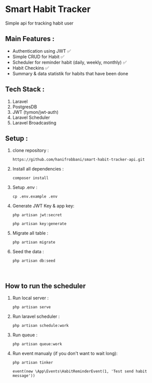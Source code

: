 # Smart Habit Tracker
Simple api for tracking habit user


## Main Features : 
- Authentication using JWT ✅
- Simple CRUD for Habit ✅
- Scheduler for reminder habit (daily, weekly, monthly) ✅
- Habit Checkins ✅
- Summary & data statistik for habits that have been done

## Tech Stack :
1. Laravel
2. PostgresDB
3. JWT (tymon/jwt-auth)
4. Laravel Scheduler
5. Laravel Broadcasting

## Setup :
1. clone repository : 
    ``` 
    https://github.com/hanifrobbani/smart-habit-tracker-api.git
    ```
2. Install all dependencies :
    ```
    composer install
    ```
3. Setup .env :
    ```
    cp .env.example .env
    ```
4. Generate JWT Key & app key:
    ```
    php artisan jwt:secret
    ```
    ```
    php artisan key:generate
    ```
5. Migrate all table :
    ```
    php artisan migrate
    ```
6. Seed the data :
    ```
    php artisan db:seed
    ```
<br />

## How to run the scheduler
1. Run local server :
    ```
    php artisan serve
    ```
2. Run laravel scheduler :
    ```
    php artisan schedule:work
    ```
3. Run queue :
    ```
    php artisan queue:work
    ```
4. Run event manualy (if you don't want to wait long):
    ```
    php artisan tinker
    ```
    ```
    event(new \App\Events\HabitReminderEvent(1, 'Test send habit message'))
    ```
